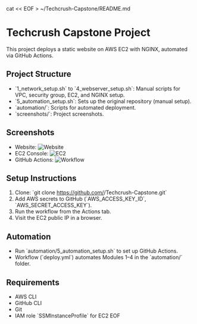 cat << EOF > ~/Techcrush-Capstone/README.md
# Techcrush Capstone Project

This project deploys a static website on AWS EC2 with NGINX, automated via GitHub Actions.

## Project Structure
- \`1_network_setup.sh\` to \`4_webserver_setup.sh\`: Manual scripts for VPC, security group, EC2, and NGINX setup.
- \`5_automation_setup.sh\`: Sets up the original repository (manual setup).
- \`automation/\`: Scripts for automated deployment.
- \`screenshots/\`: Project screenshots.

## Screenshots
- Website: ![Website](screenshots/website_output.png)
- EC2 Console: ![EC2](screenshots/ec2_console.png)
- GitHub Actions: ![Workflow](screenshots/github_actions.png)

## Setup Instructions
1. Clone: \`git clone https://github.com/<lahyinqs>/Techcrush-Capstone.git\`
2. Add AWS secrets to GitHub (\`AWS_ACCESS_KEY_ID\`, \`AWS_SECRET_ACCESS_KEY\`).
3. Run the workflow from the Actions tab.
4. Visit the EC2 public IP in a browser.

## Automation
- Run \`automation/5_automation_setup.sh\` to set up GitHub Actions.
- Workflow (\`deploy.yml\`) automates Modules 1–4 in the \`automation/\` folder.

## Requirements
- AWS CLI
- GitHub CLI
- Git
- IAM role \`SSMInstanceProfile\` for EC2
EOF